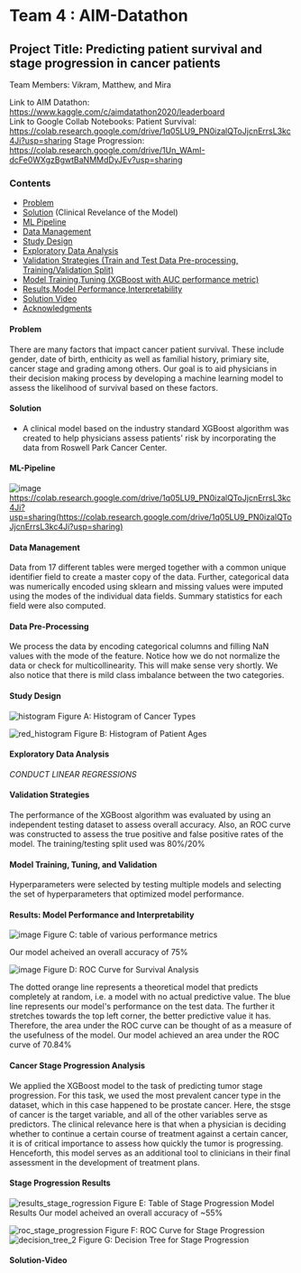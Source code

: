 # Team 4 : AIM-Datathon
## Project Title: Predicting patient survival and stage progression in cancer patients

Team Members: Vikram, Matthew, and Mira

Link to AIM Datathon: https://www.kaggle.com/c/aimdatathon2020/leaderboard <br>
Link to Google Collab Notebooks: 
Patient Survival: https://colab.research.google.com/drive/1q05LU9_PN0izalQToJjcnErrsL3kc4Ji?usp=sharing
Stage Progression: https://colab.research.google.com/drive/1Un_WAmI-dcFe0WXgzBgwtBaNMMdDyJEv?usp=sharing

### Contents

* [Problem](#Problem)
* [Solution](#Solution) (Clinical Revelance of the Model)
* [ML Pipeline](#ML-Pipeline)
* [Data Management](#Data-Management)
* [Study Design](#Study-Design)
* [Exploratory Data Analysis](#Exploratory-Data-Analysis)
* [Validation Strategies (Train and Test Data Pre-processing, Training/Validation Split)](#Validation-Strategies)
* [Model Training,Tuning (XGBoost with AUC performance metric)](#Model-Training_and_Tuning)
* [Results,Model Performance,Interpretability](#Results_Model-Performance_and_Interpretability)
* [Solution Video](#Solution-Video)
* [Acknowledgments](#acknowledgments)

#### Problem

There are many factors that impact cancer patient survival. These include gender, date of birth, enthicity as well as familial history, primiary site, cancer stage and grading among others. Our goal is to aid physicians in their decision making process by developing a machine learning model to assess the likelihood of survival based on these factors.



#### Solution
- A clinical model based on the industry standard XGBoost algorithm was created to help physicians assess patients' risk by incorporating the data from Roswell Park Cancer Center. 

#### ML-Pipeline


![image](https://user-images.githubusercontent.com/42708529/104794121-a5d53100-5773-11eb-8bb9-e901b48b661e.png)
https://colab.research.google.com/drive/1q05LU9_PN0izalQToJjcnErrsL3kc4Ji?usp=sharing(https://colab.research.google.com/drive/1q05LU9_PN0izalQToJjcnErrsL3kc4Ji?usp=sharing) 

#### Data Management
Data from 17 different tables were merged together with a common unique identifier field to create a master copy of the data.
Further, categorical data was numerically encoded using sklearn and missing values were imputed using the modes of the individual data fields. Summary statistics for each field were also computed.

#### Data Pre-Processing
We process the data by encoding categorical columns and filling NaN values with the mode of the feature. Notice how we do not normalize the data or check for multicollinearity. This will make sense very shortly. We also notice that there is mild class imbalance between the two categories.

#### Study Design
![histogram](https://user-images.githubusercontent.com/42708529/105274599-7c4d4880-5b6b-11eb-9372-104513620c3c.png)
Figure A: Histogram of Cancer Types

![red_histogram](https://user-images.githubusercontent.com/42708529/105274646-9424cc80-5b6b-11eb-9c63-21c6e5dd861a.png)
Figure B: Histogram of Patient Ages


#### Exploratory Data Analysis

*CONDUCT LINEAR REGRESSIONS*

#### Validation Strategies 
The performance of the XGBoost algorithm was evaluated by using an independent testing dataset to assess overall accuracy. Also, an ROC curve was constructed to assess the true positive and false positive rates of the model. The training/testing split used was 80%/20%


#### Model Training, Tuning, and Validation
Hyperparameters were selected by testing multiple models and selecting the set of hyperparameters that optimized model performance.

#### Results: Model Performance and Interpretability
![image](https://user-images.githubusercontent.com/42708529/104829275-3e38e780-5840-11eb-874b-37a78d505ae0.png)
Figure C: table of various performance metrics 

Our model acheived an overall accuracy of 75%


![image](https://user-images.githubusercontent.com/42708529/104794191-04021400-5774-11eb-92f0-ba1e87fab068.png)
Figure D: ROC Curve for Survival Analysis

The dotted orange line represents a theoretical model that predicts completely at random, i.e. a model with no actual predictive value. The blue line represents our model's performance on the test data. The further it stretches towards the top left corner, the better predictive value it has. Therefore, the area under the ROC curve can be thought of as a measure of the usefulness of the model. Our model achieved an area under the ROC curve of 70.84%


#### Cancer Stage Progression Analysis
We applied the XGBoost model to the task of predicting tumor stage progression. For this task, we used the most prevalent cancer type in the dataset, which in this case happened to be prostate cancer. Here, the stsge of cancer is the target variable, and all of the other variables serve as predictors. The clinical relevance here is that when a physician is deciding whether to continue a certain course of treatment against a certain cancer, it is of critical importance to assess how quickly the tumor is progressing. Henceforth, this model serves as an additional tool to clinicians in their final assessment in the development of treatment plans.

#### Stage Progression Results

![results_stage_rogression](https://user-images.githubusercontent.com/42708529/105274874-1f05c700-5b6c-11eb-8903-37ae0a60e7b6.PNG)
Figure E: Table of Stage Progression Model Results
Our model acheived an overall accuracy of ~55%

![roc_stage_progression](https://user-images.githubusercontent.com/42708529/105274677-a69f0600-5b6b-11eb-9205-a5cbe82f134c.png)
Figure F: ROC Curve for Stage Progression
![decision_tree_2](https://user-images.githubusercontent.com/42708529/105274657-9ab34400-5b6b-11eb-8e9a-63a31c6e2277.png)
Figure G: Decision Tree for Stage Progression

#### Solution-Video





